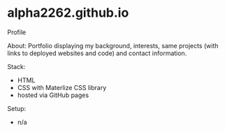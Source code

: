 # alpha2262.github.io
Profile

About: Portfolio displaying my background, interests, same projects (with links to deployed websites and code) and contact information.

Stack:
* HTML
* CSS with Materlize CSS library
* hosted via GitHub pages

Setup:
* n/a
